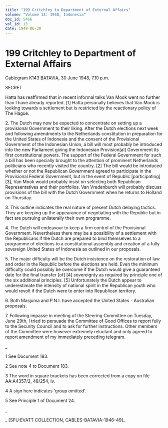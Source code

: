 ```yaml
---
title: "199 Critchley to Department of External Affairs"
volume: "Volume 13: 1948, Indonesia"
doc_id: 5466
vol_id: 13
date: 1948-06-30
---
```


# 199 Critchley to Department of External Affairs

Cablegram K143 BATAVIA, 30 June 1948, 7.10 p.m.

SECRET

Hatta has reaffirmed that in recent informal talks Van Mook went no further than I have already reported. [1] Hatta personally believes that Van Mook is looking towards a settlement but is restricted by the reactionary policy of The Hague.

2\. The Dutch may now be expected to concentrate on setting up a provisional Government to their liking. After the Dutch elections next week and following amendments to the Netherlands constitution in preparation for the United States of Indonesia and the consent of the Provisional Government of the Indonesian Union, a bill will most probably be introduced into the new Parliament giving the Indonesian Provision[al] Government its first constitutional powers. The support of the Federal Government for such a bill has been specially brought to the attention of prominent Netherlands politicians who recently visited the country. [2] The bill would be introduced whether or not the Republican Government agreed to participate in the Provisional Federal Government, but in the event of Republic [participating] [3], Van Mook would probably insist on selecting both Republican Representatives and their portfolios. Van Vredenburch will probably discuss provisions of the bill with the Dutch Government when he returns to Holland on Thursday.

3\. This outline indicates the real nature of present Dutch delaying tactics. They are keeping up the appearance of negotiating with the Republic but in fact are pursuing unilaterally their own programme.

4\. The Dutch will endeavour to keep a firm control of the Provisional Government. Nevertheless there may be a possibility of a settlement with the Republicans if the Dutch are prepared to bind themselves to a programme of elections to a constitutional assembly and creation of a fully sovereign United States of Indonesia as outlined in our proposals.

5\. The major difficulty will be the Dutch insistence on the restoration of law and order in the Republic before the elections are held. Even the minimum difficulty could possibly be overcome if the Dutch would give a guaranteed date for the final transfer [of] [4] sovereignty as required by principle one of the six additional principles. [5] Unfortunately the Dutch appear to underestimate the intensity of national spirit in the Republican youth who would revolt if the Dutch were to enter into Republican territory.

6\. Both Masjuma and P.N.I. have accepted the United States - Australian proposals.

7\. Following impasse in meeting of the Steering Committee on Tuesday, June 29th, I tried to persuade the Committee of Good Offices to report fully to the Security Council and to ask for further instructions. Other members of the Committee were however extremely reluctant and only agreed to report amendment of my immediately preceding telegram.

_

1 See Document 183.

2 See note 4 to Document 183.

3 The word in square brackets has been corrected from a copy on file AA:A4357/2, 48/254, iv.

4 A sign here indicates 'group omitted'.

5 See Principle 1 of Document 24.

_

_ [SFU:EVATT COLLECTION, CABLES-BATAVIA-1946-49]_
